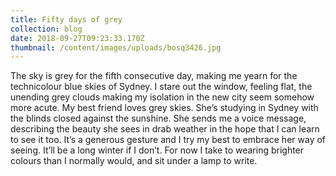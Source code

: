```yaml
---
title: Fifty days of grey
collection: blog
date: 2018-09-27T09:23:33.170Z
thumbnail: /content/images/uploads/bosq3426.jpg
---
```

The sky is grey for the fifth consecutive day, making me yearn for the technicolour blue skies of Sydney. I stare out the window, feeling flat, the unending grey clouds making my isolation in the new city seem somehow more acute. My best friend loves grey skies. She’s studying in Sydney with the blinds closed against the sunshine. She sends me a voice message, describing the beauty she sees in drab weather in the hope that I can learn to see it too. It’s a generous gesture and I try my best to embrace her way of seeing. It’ll be a long winter if I don’t. For now I take to wearing brighter colours than I normally would, and sit under a lamp to write.
